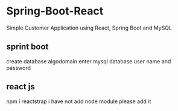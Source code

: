 # Spring-Boot-React
Simple Customer Application using React, Spring Boot and MySQL

## sprint boot
create database algodomain
enter mysql database user name and password

## react js
npm i reactstrap
i have not add node module please add it
